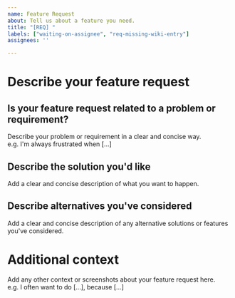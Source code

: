 ```yaml
---
name: Feature Request
about: Tell us about a feature you need.
title: "[REQ] "
labels: ["waiting-on-assignee", "req-missing-wiki-entry"]
assignees: ''

---
```


# Describe your feature request
## Is your feature request related to a problem or requirement?

Describe your problem or requirement in a clear and concise way.  
e.g. I'm always frustrated when […]

## Describe the solution you'd like

Add a clear and concise description of what you want to happen.

## Describe alternatives you've considered

Add a clear and concise description of any alternative solutions or features you've considered.

# Additional context

Add any other context or screenshots about your feature request here.  
e.g. I often want to do […], because […]
